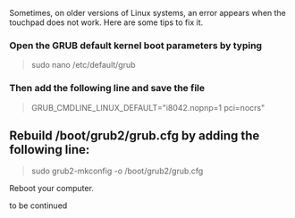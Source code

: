 Sometimes, on older versions of Linux systems, an error appears when the touchpad does not work. Here are some tips to fix it.

### Open the GRUB default kernel boot parameters by typing
>sudo nano /etc/default/grub

### Then add the following line and save the file
>GRUB_CMDLINE_LINUX_DEFAULT="i8042.nopnp=1 pci=nocrs"

## Rebuild /boot/grub2/grub.cfg by adding the following line: 

>sudo grub2-mkconfig -o /boot/grub2/grub.cfg

Reboot your computer.

to be continued

